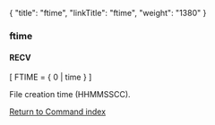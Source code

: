 {
    "title": "ftime",
    "linkTitle": "ftime",
    "weight": "1380"
}<span id="ftime"></span>

### ftime

#### RECV

\[ FTIME
= { 0 | time } \]

File creation time (HHMMSSCC).

[Return to Command index](../../)

 
